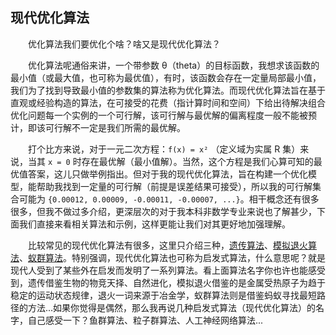 ## 现代优化算法

&emsp;&emsp;优化算法我们要优化个啥？啥又是现代优化算法？

&emsp;&emsp;优化算法呢通俗来讲，一个带参数 θ（theta）的目标函数，我想求该函数的最小值（或最大值，也可称为最优值），有时，该函数会存在一定量局部最小值，我们为了找到导致最小值的参数集的算法称为优化算法。而现代优化算法旨在基于直观或经验构造的算法，在可接受的花费（指计算时间和空间）下给出待解决组合优化问题每一个实例的一个可行解，该可行解与最优解的偏离程度一般不能被预计，即该可行解不一定是我们所需的最优解。

&emsp;&emsp;打个比方来说，对于一元二次方程：`f(x) = x²` （定义域为实属 R 集）来说，当其 `x = 0` 时存在最优解（最小值解）。当然，这个方程是我们心算可知的最优值答案，这儿只做举例指出。但对于我的现代优化算法，旨在构建一个优化模型，能帮助我找到一定量的可行解（前提是误差结果可接受），所以我的可行解集合可能为 `{0.00012, 0.00009, -0.00011, -0.00007, ...}`。相干概念还有很多很多，但我不做过多介绍，更深层次的对于我本科非数学专业来说也了解甚少，下面我们直接来看相关算法和示例，这样更能让我们对其更好地加强理解。

&emsp;&emsp;比较常见的现代优化算法有很多，这里只介绍三种，[遗传算法]()、[模拟退火算法]()、[蚁群算法]()。特别强调，现代优化算法也可称为启发式算法，什么意思呢？就是现代人受到了某些外在启发而发明了一系列算法。看上面算法名字你也许也能感受到，遗传借鉴生物的物竞天择、自然进化，模拟退火借鉴的是金属受热原子为趋于稳定的运动状态规律，退火一词来源于冶金学，蚁群算法则是借鉴蚂蚁寻找最短路径的方法...如果你觉得是偶然，那么我再说几种启发式算法（现代优化算法）的名字，自己感受一下？鱼群算法、粒子群算法、人工神经网络算法...